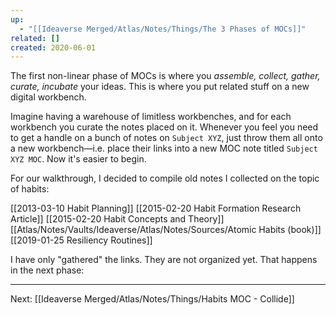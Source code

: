 ```yaml
---
up:
  - "[[Ideaverse Merged/Atlas/Notes/Things/The 3 Phases of MOCs]]"
related: []
created: 2020-06-01
---
```

The first non-linear phase of MOCs is where you *assemble, collect, gather, curate, incubate* your ideas. This is where you put related stuff on a new digital workbench.

Imagine having a warehouse of limitless workbenches, and for each workbench you curate the notes placed on it. Whenever you feel you need to get a handle on a bunch of notes on `Subject XYZ`,  just throw them all onto a new workbench—i.e. place their links into a new MOC note titled `Subject XYZ MOC`. Now it's easier to begin.

For our walkthrough, I decided to compile old notes I collected on the topic of habits:

[[2013-03-10 Habit Planning]]
[[2015-02-20 Habit Formation Research Article]]
[[2015-02-20 Habit Concepts and Theory]]
[[Atlas/Notes/Vaults/Ideaverse/Atlas/Notes/Sources/Atomic Habits (book)]]
[[2019-01-25 Resiliency Routines]]

I have only "gathered" the links. They are not organized yet. That happens in the next phase:

---
Next: [[Ideaverse Merged/Atlas/Notes/Things/Habits MOC - Collide]]



















































